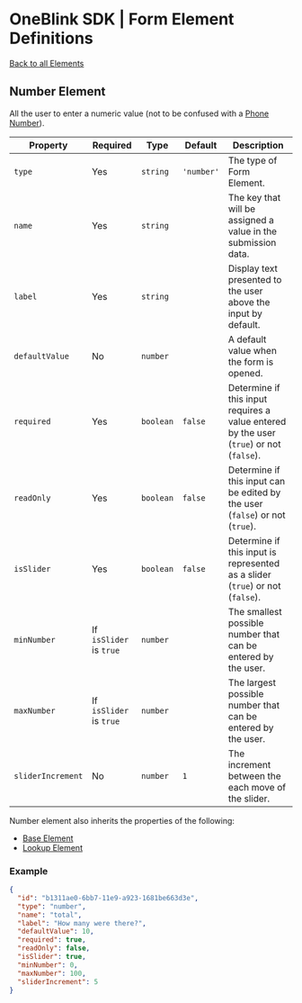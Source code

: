 # OneBlink SDK | Form Element Definitions

[Back to all Elements](../README.md)

## Number Element

All the user to enter a numeric value (not to be confused with a [Phone Number](./telephone.md)).

| Property          | Required                | Type      | Default    | Description                                                                             |
| ----------------- | ----------------------- | --------- | ---------- | --------------------------------------------------------------------------------------- |
| `type`            | Yes                     | `string`  | `'number'` | The type of Form Element.                                                               |
| `name`            | Yes                     | `string`  |            | The key that will be assigned a value in the submission data.                           |
| `label`           | Yes                     | `string`  |            | Display text presented to the user above the input by default.                          |
| `defaultValue`    | No                      | `number`  |            | A default value when the form is opened.                                                |
| `required`        | Yes                     | `boolean` | `false`    | Determine if this input requires a value entered by the user (`true`) or not (`false`). |
| `readOnly`        | Yes                     | `boolean` | `false`    | Determine if this input can be edited by the user (`false`) or not (`true`).            |
| `isSlider`        | Yes                     | `boolean` | `false`    | Determine if this input is represented as a slider (`true`) or not (`false`).           |
| `minNumber`       | If `isSlider` is `true` | `number`  |            | The smallest possible number that can be entered by the user.                           |
| `maxNumber`       | If `isSlider` is `true` | `number`  |            | The largest possible number that can be entered by the user.                            |
| `sliderIncrement` | No                      | `number`  | `1`        | The increment between the each move of the slider.                                      |

Number element also inherits the properties of the following:

-   [Base Element](./base-element.md)
-   [Lookup Element](./lookup-element.md)

### Example

```JSON
{
  "id": "b1311ae0-6bb7-11e9-a923-1681be663d3e",
  "type": "number",
  "name": "total",
  "label": "How many were there?",
  "defaultValue": 10,
  "required": true,
  "readOnly": false,
  "isSlider": true,
  "minNumber": 0,
  "maxNumber": 100,
  "sliderIncrement": 5
}
```
